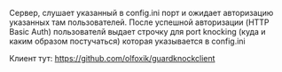 Сервер, слушает указанный в config.ini порт
и ожидает авторизацию указанных там пользователей.
После успешной авторизации (HTTP Basic Auth)
пользователй выдает строчку для port knocking (куда и
каким образом постучаться) которая указывается в config.ini

Клиент тут: https://github.com/olfoxik/guardknockclient
